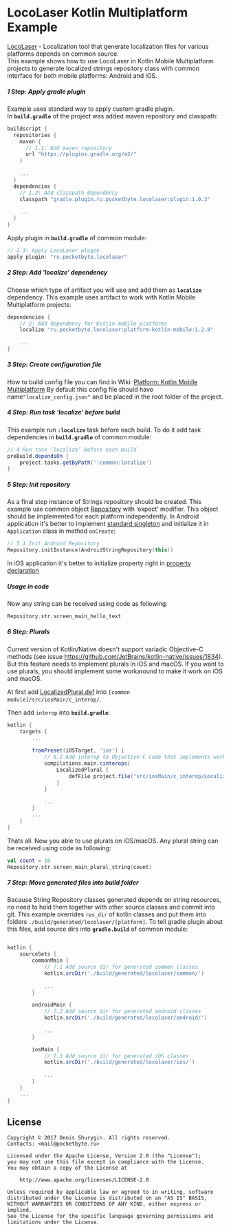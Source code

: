 # LocoLaser Kotlin Multiplatform Example
[LocoLaser](https://github.com/PocketByte/LocoLaser/) - Localization tool that generate localization files for various platforms depends on common source.
<br>This example shows how to use LocoLaser in Kotlin Mobile Multiplatform projects to generate localized strings repository class with common interface for both mobile platforms: Android and iOS.

##### 1 Step: Apply gradle plugin
Example uses standard way to apply custom gradle plugin.<br>
In **`build.gradle`** of the project was added maven repository and classpath:
```groovy
buildscript {
  repositories {
    maven {
      // 1.1: Add maven repository
      url "https://plugins.gradle.org/m2/"
    }
    
    ...
  }
  dependencies {
    // 1.2: Add classpath dependency
    classpath "gradle.plugin.ru.pocketbyte.locolaser:plugin:1.0.3"
    
    ...
  }
}
```
Apply plugin in **`build.gradle`** of common module:
```groovy
// 1.3: Apply LocoLaser plugin
apply plugin: "ru.pocketbyte.locolaser"
```

##### 2 Step: Add 'localize' dependency
Choose which type of artifact you will use and add them as **`localize`** dependency. This example uses artifact to work with Kotlin Mobile Multiplatform projects:
```groovy
dependencies {
    // 2: Add dependency for Kotlin mobile platforms
    localize "ru.pocketbyte.locolaser:platform-kotlin-mobile:1.2.8"
    
    ...
}
```

##### 3 Step: Create configuration file
How to build config file you can find in Wiki: [Platform: Kotlin Mobile Multiplatform](https://github.com/PocketByte/LocoLaser/wiki/Platform:-Kotlin-Mobile-Multiplatform) By default this config file should have name`"localize_config.json"` and be placed in the root folder of the project.

##### 4 Step: Run task 'localize' before build
This example run **`:localize`** task before each build. To do it add task dependencies in **`build.gradle`** of common module:
```groovy
// 4 Run task ‘localize’ before each build
preBuild.dependsOn {
    project.tasks.getByPath(':common:localize')
}
```


##### 5 Step: Init repository
As a final step instance of Strings repository should be created. This example use common object [Repository](https://github.com/PocketByte/locolaser-kotlin-mpp-example/blob/master/common/src/commonMain/kotlin/ru/pocketbyte/locolaser/example/repository/Repository.kt) with ‘expect’ modifier. This object should be implemented for each platform independently.
In Android application it's better to implement [standard singleton](https://github.com/PocketByte/locolaser-kotlin-mpp-example/blob/master/common/src/androidMain/kotlin/ru/pocketbyte/locolaser/example/repository/Repository.kt) and initialize it in `Application` class in method `onCreate`:
```kotlin
// 5.1 Init Android Repository
Repository.initInstance(AndroidStringRepository(this))
```
In iOS application it's better to initialize property right in [property declaration](https://github.com/PocketByte/locolaser-kotlin-mpp-example/blob/master/common/src/iosMain/kotlin/ru/pocketbyte/locolaser/example/repository/Repository.kt)

##### Usage in code
Now any string can be received using code as following:
```kotlin
Repository.str.screen_main_hello_text
```

##### 6 Step: Plurals
Current version of Kotlin/Native doesn't support variadic Objective-C methods (see issue https://github.com/JetBrains/kotlin-native/issues/1834). But this feature needs to implement plurals in iOS and macOS. If you want to use plurals, you should implement some workaround to make it work on iOS and macOS.

At first add [LocalizedPlural.def](https://github.com/PocketByte/locolaser-kotlin-mpp-example/blob/master/common/src/iosMain/c_interop/LocalizedPlural.def) into `[common module]/src/iosMain/c_interop/`.

Then add `interop` into **`build.gradle`**:
```groovy
kotlin {
    targets {
        ...
    
        fromPreset(iOSTarget, 'ios') {
            // 6.2 Add interop to Objective-C code that implements work work with plurals
            compilations.main.cinterops{
                LocalizedPlural {
                    defFile project.file("src/iosMain/c_interop/LocalizedPlural.def")
                }
            }
            
            ...
        }
        ...
    }
}
```
Thats all. Now you able to use plurals on iOS/macOS.
Any plural string can be received using code as following:
```kotlin
val count = 10
Repository.str.screen_main_plural_string(count)
```


##### 7 Step: Move generated files into build folder
Because String Repository classes generated depends on string resources, no need to hold them together with other source classes and commit into git. This example overrides `res_dir` of kotlin classes and put them into folders `./build/generated/locolaser/[platform]`. To tell gradle plugin about this files, add source dirs into **`gradle.build`** of common module:
```groovy

kotlin {
    sourceSets {
        commonMain {
            // 7.1 Add source dir for generated common classes
            kotlin.srcDir('./build/generated/locolaser/common/')
            
            ...
        }

        androidMain {
            // 7.2 Add source dir for generated android classes
            kotlin.srcDir('./build/generated/locolaser/android/')
            
            ...
        }

        iosMain {
            // 7.3 Add source dir for generated iOS classes
            kotlin.srcDir('./build/generated/locolaser/ios/')
            
            ...
        }
    }
    ...
}
```

## License
```
Copyright © 2017 Denis Shurygin. All rights reserved.
Contacts: <mail@pocketbyte.ru>

Licensed under the Apache License, Version 2.0 (the "License");
you may not use this file except in compliance with the License.
You may obtain a copy of the License at

    http://www.apache.org/licenses/LICENSE-2.0

Unless required by applicable law or agreed to in writing, software
distributed under the License is distributed on an "AS IS" BASIS,
WITHOUT WARRANTIES OR CONDITIONS OF ANY KIND, either express or implied.
See the License for the specific language governing permissions and
limitations under the License.
```
